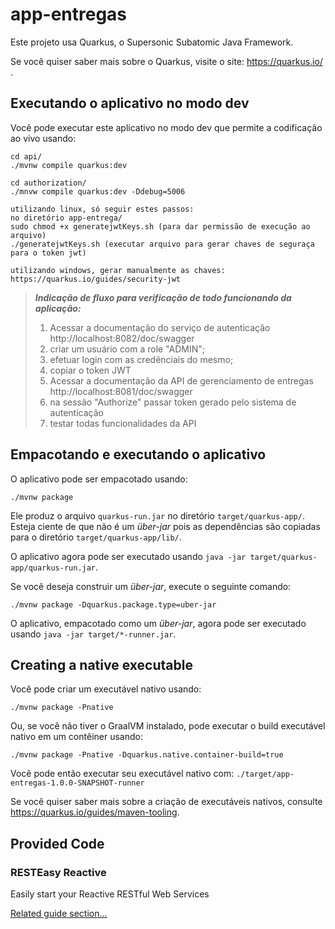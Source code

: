 # app-entregas

Este projeto usa Quarkus, o Supersonic Subatomic Java Framework.

Se você quiser saber mais sobre o Quarkus, visite o site: https://quarkus.io/ .

## Executando o aplicativo no modo dev

Você pode executar este aplicativo no modo dev que permite a codificação ao vivo usando:
```shell script
cd api/
./mvnw compile quarkus:dev

cd authorization/
./mnvw compile quarkus:dev -Ddebug=5006

utilizando linux, só seguir estes passos:
no diretório app-entrega/
sudo chmod +x generatejwtKeys.sh (para dar permissão de execução ao arquivo)
./generatejwtKeys.sh (executar arquivo para gerar chaves de seguraça para o token jwt)

utilizando windows, gerar manualmente as chaves:
https://quarkus.io/guides/security-jwt
```

> **_Indicação de fluxo para verificação de todo funcionando da aplicação: <br>_**  
>1. Acessar a documentação do serviço de autenticação http://localhost:8082/doc/swagger
>   1. criar um usuário com a role "ADMIN";
>   2. efetuar login com as credênciais do mesmo;
>   3. copiar o token JWT
>4. Acessar a documentação da API de gerenciamento de entregas http://localhost:8081/doc/swagger
>   1. na sessão "Authorize" passar token gerado pelo sistema de autenticação
>   2. testar todas funcionalidades da API

## Empacotando e executando o aplicativo

O aplicativo pode ser empacotado usando:
```shell script
./mvnw package
```
Ele produz o arquivo `quarkus-run.jar` no diretório `target/quarkus-app/`.
Esteja ciente de que não é um _über-jar_ pois as dependências são copiadas para o diretório `target/quarkus-app/lib/`.

O aplicativo agora pode ser executado usando `java -jar target/quarkus-app/quarkus-run.jar`.

Se você deseja construir um _über-jar_, execute o seguinte comando:
```shell script
./mvnw package -Dquarkus.package.type=uber-jar
```

O aplicativo, empacotado como um _über-jar_, agora pode ser executado usando `java -jar target/*-runner.jar`.
## Creating a native executable

Você pode criar um executável nativo usando:
```shell script
./mvnw package -Pnative
```

Ou, se você não tiver o GraalVM instalado, pode executar o build executável nativo em um contêiner usando: 
```shell script
./mvnw package -Pnative -Dquarkus.native.container-build=true
```

Você pode então executar seu executável nativo com: `./target/app-entregas-1.0.0-SNAPSHOT-runner`

Se você quiser saber mais sobre a criação de executáveis nativos, consulte https://quarkus.io/guides/maven-tooling.
## Provided Code

### RESTEasy Reactive

Easily start your Reactive RESTful Web Services

[Related guide section...](https://quarkus.io/guides/getting-started-reactive#reactive-jax-rs-resources)
